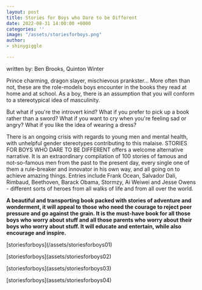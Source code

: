 ```yaml
---
layout: post
title: Stories for Boys who Dare to be Different
date: 2022-08-31 14:00:00 +0000
categories: ''
image: "/assets/storiesforboys.png"
author:
- shinygiggle

---
```

written by: Ben Brooks, Quinton Winter

Prince charming, dragon slayer, mischievous prankster... More often than not, these are the role-models boys encounter in the books they read at home and at school. As a boy, there is an assumption that you will conform to a stereotypical idea of masculinity.

But what if you're the introvert kind? What if you prefer to pick up a book rather than a sword? What if you want to cry when you're feeling sad or angry? What if you like the idea of wearing a dress?

There is an ongoing crisis with regards to young men and mental health, with unhelpful gender stereotypes contributing to this malaise. STORIES FOR BOYS WHO DARE TO BE DIFFERENT offers a welcome alternative narrative. It is an extraordinary compilation of 100 stories of famous and not-so-famous men from the past to the present day, every single one of them a rule-breaker and innovator in his own way, and all going on to achieve amazing things. Entries include Frank Ocean, Salvador Dali, Rimbaud, Beethoven, Barack Obama, Stormzy, Ai Weiwei and Jesse Owens - different sorts of heroes from all walks of life and from all over the world. 

**A beautiful and transporting book packed with stories of adventure and wonderment, it will appeal to those who need the courage to reject peer pressure and go against the grain. It is the must-have book for all those boys who worry about stuff and all those parents who worry about their boys who worry about stuff. It will educate and entertain, while also encourage and inspire.**

\[storiesforboys\](/assets/storiesforboys01)

\[storiesforboys\](assets/storiesforboys02)

\[storiesforboys\](assets/storiesforboys03)

\[storiesforboys\](assets/storiesforboys04)
